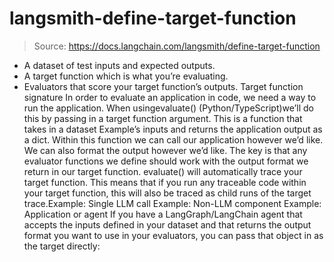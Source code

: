 # langsmith-define-target-function

> Source: https://docs.langchain.com/langsmith/define-target-function

- A dataset of test inputs and expected outputs.
- A target function which is what you’re evaluating.
- Evaluators that score your target function’s outputs.
Target function signature
In order to evaluate an application in code, we need a way to run the application. When usingevaluate()
(Python/TypeScript)we’ll do this by passing in a target function argument. This is a function that takes in a dataset Example’s inputs and returns the application output as a dict. Within this function we can call our application however we’d like. We can also format the output however we’d like. The key is that any evaluator functions we define should work with the output format we return in our target function.
evaluate()
will automatically trace your target function. This means that if you run any traceable code within your target function, this will also be traced as child runs of the target trace.Example: Single LLM call
Example: Non-LLM component
Example: Application or agent
If you have a LangGraph/LangChain agent that accepts the inputs defined in your dataset and that returns the output format you want to use in your evaluators, you can pass that object in as the target directly: